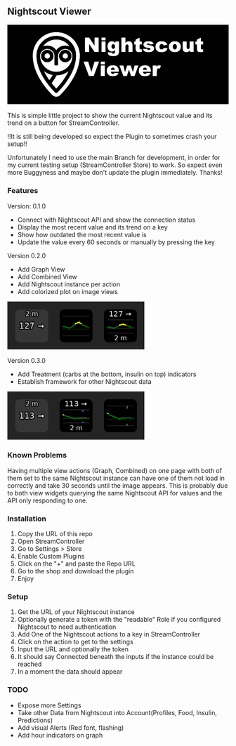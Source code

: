 ## Nightscout Viewer

![Logo](store/banner_name.png)

This is simple little project to show the current Nightscout value and its trend
on a button for StreamController.

!!It is still being developed so expect the Plugin to sometimes crash your setup!!

Unfortunately I need to use the main Branch for development, in order for my current
testing setup (StreamController Store) to work. So expect even more Buggyness and maybe
don't update the plugin immediately. Thanks!

### Features

Version: 0.1.0

+ Connect with Nightscout API and show the connection status
+ Display the most recent value and its trend on a key
+ Show how outdated the most recent value is
+ Update the value every 60 seconds or manually by pressing the key


Version 0.2.0

+ Add Graph View
+ Add Combined View
+ Add Nightscout instance per action
+ Add colorized plot on image views

![Screenshot](store/Preview_0_2_0.png)

Version 0.3.0

+ Add Treatment (carbs at the bottom, insulin on top) indicators
+ Establish framework for other Nightscout data

![Screenshot](store/Preview_0_3_0.png)

### Known Problems

Having multiple view actions (Graph, Combined) on one page with both of them set to the same Nightscout instance can have one of them not load in correctly and take 30 seconds until the image appears. This is probably due to both view widgets querying the same Nightscout API for values and the API only responding to one.

### Installation

1. Copy the URL of this repo
2. Open StreamController
3. Go to Settings > Store
4. Enable Custom Plugins
5. Click on the "+" and paste the Repo URL
6. Go to the shop and download the plugin
7. Enjoy

### Setup

1. Get the URL of your Nightscout instance
2. Optionally generate a token with the "readable" Role if you configured Nightscout to need authentication
3. Add One of the Nightscout actions to a key in StreamController
4. Click on the action to get to the settings
5. Input the URL and optionally the token
6. It should say Connected beneath the inputs if the instance could be reached
7. In a moment the data should appear 

### TODO

+ Expose more Settings
+ Take other Data from Nightscout into Account(Profiles, Food, Insulin, Predictions)
+ Add visual Alerts (Red font, flashing)
+ Add hour indicators on graph